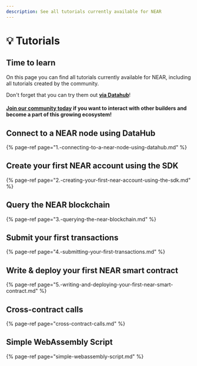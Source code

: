 ```yaml
---
description: See all tutorials currently available for NEAR
---
```


# 💡 Tutorials

## Time to learn

On this page you can find all tutorials currently available for NEAR, including all tutorials created by the community. 

Don't forget that you can try them out [**via Datahub**](https://datahub.figment.io/sign_up?service=near)! 

#### [Join our community today](https://discord.gg/fszyM7K) if you want to interact with other builders and become a part of this growing ecosystem! 

## Connect to a NEAR node using DataHub

{% page-ref page="1.-connecting-to-a-near-node-using-datahub.md" %}

## Create your first NEAR account using the SDK 

{% page-ref page="2.-creating-your-first-near-account-using-the-sdk.md" %}

## Query the NEAR blockchain 

{% page-ref page="3.-querying-the-near-blockchain.md" %}

## Submit your first transactions

{% page-ref page="4.-submitting-your-first-transactions.md" %}

## Write & deploy your first NEAR smart contract

{% page-ref page="5.-writing-and-deploying-your-first-near-smart-contract.md" %}

## Cross-contract calls 

{% page-ref page="cross-contract-calls.md" %}

## Simple WebAssembly Script 

{% page-ref page="simple-webassembly-script.md" %}



